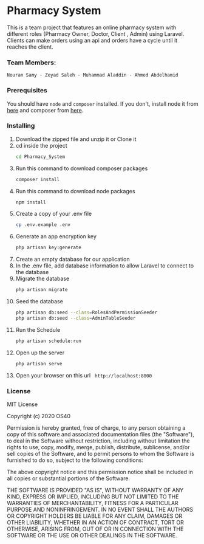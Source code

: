 # Pharmacy System

This is a team project that features an online pharmacy system with different roles (Pharmacy Owner, Doctor, Client , Admin) using Laravel. Clients can make orders using an api and orders have a cycle until it reaches the client.

### Team Members:
	Nouran Samy - Zeyad Saleh - Muhammad Aladdin - Ahmed Abdelhamid

### Prerequisites

You should have `node` and `composer` installed. If you don't, install node it from [here](https://nodejs.org/) and composer from [here](https://getcomposer.org/download/).

### Installing
1. Download the zipped file and unzip it or Clone it
2. cd inside the project 
    ```sh
    cd Pharmacy_System
    ```
3.  Run this command to download composer packages
    ```sh
    composer install
    ```
4. Run this command to download node packages
    ```sh
    npm install
    ```
5. Create a copy of your .env file
    ```sh
    cp .env.example .env
    ```
6. Generate an app encryption key
    ```sh
    php artisan key:generate
    ```
7. Create an empty database for our application
8. In the .env file, add database information to allow Laravel to connect to the database
9. Migrate the database
    ```sh
    php artisan migrate
    ```
10. Seed the database
    ```sh
    php artisan db:seed --class=RolesAndPermissionSeeder
    php artisan db:seed --class=AdminTableSeeder
    ```
11. Run the Schedule
    ```sh
    php artisan schedule:run
    ```
12. Open up the server
    ```sh
    php artisan serve
    ```
13. Open your browser on this url ``` http://localhost:8000```

### License
MIT License

Copyright (c) 2020 OS40

Permission is hereby granted, free of charge, to any person obtaining a copy of this software and associated documentation files (the "Software"), to deal in the Software without restriction, including without limitation the rights to use, copy, modify, merge, publish, distribute, sublicense, and/or sell copies of the Software, and to permit persons to whom the Software is furnished to do so, subject to the following conditions:

The above copyright notice and this permission notice shall be included in all copies or substantial portions of the Software.

THE SOFTWARE IS PROVIDED "AS IS", WITHOUT WARRANTY OF ANY KIND, EXPRESS OR IMPLIED, INCLUDING BUT NOT LIMITED TO THE WARRANTIES OF MERCHANTABILITY, FITNESS FOR A PARTICULAR PURPOSE AND NONINFRINGEMENT. IN NO EVENT SHALL THE AUTHORS OR COPYRIGHT HOLDERS BE LIABLE FOR ANY CLAIM, DAMAGES OR OTHER LIABILITY, WHETHER IN AN ACTION OF CONTRACT, TORT OR OTHERWISE, ARISING FROM, OUT OF OR IN CONNECTION WITH THE SOFTWARE OR THE USE OR OTHER DEALINGS IN THE SOFTWARE.
